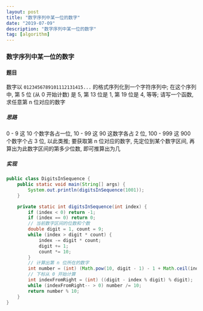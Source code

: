 ```yaml
---
layout: post
title: "数字序列中某一位的数字"
date: "2019-07-09"
description: "数字序列中某一位的数字"
tag: [algorithm]
---
```


### 数字序列中某一位的数字

#### 题目
数字以 `0123456789101112131415...` 的格式序列化到一个字符序列中; 在这个序列中, 第 5 位 (从 0 开始计数) 是 5, 第 13 位是 1, 第 19 位是 4, 等等; 请写一个函数, 求任意第 n 位对应的数字

##### 思路
0 - 9 这 10 个数字各占一位, 10 - 99 这 90 这数字各占 2 位, 100 - 999 这 900 个数字个占 3 位, 以此类推; 要获取第 n 位对应的数字, 先定位到某个数字区间, 再算出为此数字区间的第多少位数, 即可推算出为几

##### 实现
```Java
public class DigitsInSequence {
    public static void main(String[] args) {
        System.out.println(digitsInSequence(1001));
    }

    private static int digitsInSequence(int index) {
        if (index < 0) return -1;
        if (index == 0) return 0;
        // 当前数字区间的位数和个数
        double digit = 1, count = 9;
        while (index > digit * count) {
            index -= digit * count;
            digit += 1;
            count *= 10;
        }
        // 计算出第 n 位所在的数字
        int number = (int) (Math.pow(10, digit - 1) - 1 + Math.ceil(index / digit));
        // 下标从 0 开始计算
        int indexFromRight = (int) ((digit - index % digit) % digit);
        while (indexFromRight-- > 0) number /= 10;
        return number % 10;
    }
}
```
